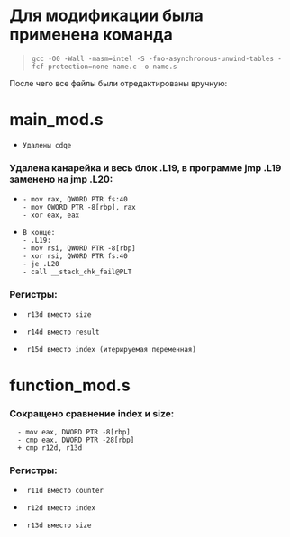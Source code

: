 # Для модификации была применена команда 
>     gcc -O0 -Wall -masm=intel -S -fno-asynchronous-unwind-tables -fcf-protection=none name.c -o name.s
После чего все файлы были отредактированы вручную:
# main_mod.s
*     Удалены cdqe
###   Удалена канарейка и весь блок .L19, в программе jmp .L19 заменено на jmp .L20: 
*     - mov rax, QWORD PTR fs:40
      - mov QWORD PTR -8[rbp], rax 
      - xor eax, eax
*     В конце:
      - .L19:
      - mov rsi, QWORD PTR -8[rbp]
      - xor rsi, QWORD PTR fs:40
      - je .L20
      - call __stack_chk_fail@PLT
###     Регистры:
*      r13d вместо size
*      r14d вместо result
*      r15d вместо index (итерируемая переменная)

# function_mod.s
### Сокращено сравнение index и size:
      - mov eax, DWORD PTR -8[rbp]
      - cmp eax, DWORD PTR -28[rbp]
      + cmp r12d, r13d
###     Регистры:
*      r11d вместо counter
*      r12d вместо index
*      r13d вместо size
